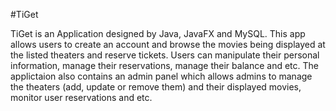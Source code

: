 #TiGet

TiGet is an Application designed by Java, JavaFX and MySQL. This app allows users to create an account and browse the movies being displayed at the listed theaters and reserve tickets. Users can manipulate their personal information, manage their reservations, manage their balance and etc.
The applictaion also contains an admin panel which allows admins to manage the theaters (add, update or remove them) and their displayed movies, monitor user reservations and etc.
